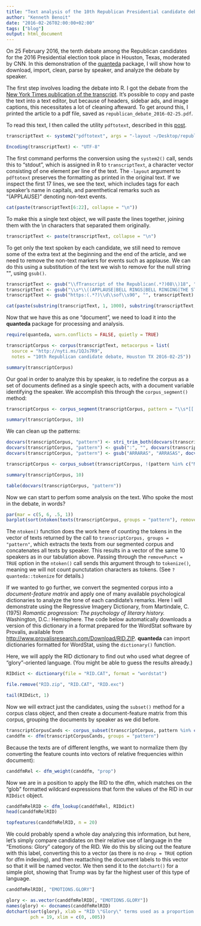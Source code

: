 ```yaml
---
title: "Text analysis of the 10th Republican Presidential candidate debate using R and the quanteda package"
author: "Kenneth Benoit"
date: "2016-02-26T02:00:00+02:00"
tags: ["blog"]
output: html_document
---
```






On 25 February 2016, the tenth debate among the Republican candidates for the 2016 Presidential election took place in Houston, Texas, moderated by CNN. In this demonstration of the [quanteda](https://github.com/kbenoit/quanteda) package, I will show how to download, import, clean, parse by speaker, and analyze the debate by speaker.

The first step involves loading the debate into R. I got the debate from the [New York Times publication of the transcript](http://www.nytimes.com/2016/02/26/us/politics/transcript-of-the-republican-presidential-debate-in-houston.html?action=click&contentCollection=Politics&module=RelatedCoverage&region=Marginalia&pgtype=article). It’s possible to copy and paste the text into a text editor, but because of headers, sidebar ads, and image captions, this necessitates a lot of cleaning afteward. To get around this, I printed the article to a pdf file, saved as ```republican_debate_2016-02-25.pdf```.

To read this text, I then called the utility ```pdftotext```, described in this [post](http://www.kenbenoit.net/how-to-batch-convert-pdf-files-to-text/).



```r
transcriptText <- system2("pdftotext", args = "-layout ~/Desktop/republican_debate_2016-02-25.pdf -", stdout = TRUE)
```


```r
Encoding(transcriptText) <- "UTF-8"
```

The first command performs the conversion using the ```system2()``` call, sends this to “stdout”, which is assigned in R to ```transcriptText```, a character vector consisting of one element per line of the text. The ```-layout``` argument to ```pdftotext``` preserves the formatting as printed in the original text. If we inspect the first 17 lines, we see the text, which includes tags for each speaker’s name in capitals, and parenthetical remarks such as “(APPLAUSE)” denoting non-text events.


```r
cat(paste(transcriptText[6:22], collapse = "\n"))
```

To make this a single text object, we will paste the lines together, joining them with the \n characters that separated them originally.


```r
transcriptText <- paste(transcriptText, collapse = "\n")
```

To get only the text spoken by each candidate, we still need to remove some of the extra text at the beginning and the end of the article, and we need to remove the non-text markers for events such as applause. We can do this using a substitution of the text we wish to remove for the null string "", using ```gsub()```.


```r
transcriptText <- gsub("\\fTranscript of the Republican(.*?)08\\)18", "", transcriptText)
transcriptText <- gsub("\\s*\\((APPLAUSE|BELL RINGS|BELL RINGING|THE STAR-SPANGLED BANNER|COMMERCIAL BREAK|CROSSTALK|inaudible|LAUGHTER|CHEERING)\\)\\s*", "", transcriptText)
transcriptText <- gsub("https:(.*?)\\d\\sof\\s90", "", transcriptText)
```


```r
cat(paste(substring(transcriptText, 1, 1000), substring(transcriptText, 5000, 5655), collapse = "\n"))
```

Now that we have this as one “document”, we need to load it into the **quanteda** package for processing and analysis.


```r
require(quanteda, warn.conflicts = FALSE, quietly = TRUE)
```


```r
transcriptCorpus <- corpus(transcriptText, metacorpus = list(
  source = "http://nyti.ms/1QJs7R9",
  notes = "10th Republican candidate debate, Houston TX 2016-02-25"))
```


```r
summary(transcriptCorpus)
```

Our goal in order to analyze this by speaker, is to redefine the corpus as a set of documents defined as a single speech acts, with a document variable identifying the speaker. We accomplish this through the ```corpus_segment()``` method:


```r
transcriptCorpus <- corpus_segment(transcriptCorpus, pattern = "\\s*[[:upper:]]+:\\s+", valuetype = "regex")
```


```r
summary(transcriptCorpus, 10)
```

We can clean up the patterns:


```r
docvars(transcriptCorpus, "pattern") <- stri_trim_both(docvars(transcriptCorpus, "pattern"))
docvars(transcriptCorpus, "pattern") <- gsub(":", "", docvars(transcriptCorpus, "pattern"))
docvars(transcriptCorpus, "pattern") <- gsub("ARRARAS", "ARRASAS", docvars(transcriptCorpus, "pattern"))
```


```r
transcriptCorpus <- corpus_subset(transcriptCorpus, !(pattern %in% c("MALE", "COOPER")))
```


```r
summary(transcriptCorpus, 10)
```


```r
table(docvars(transcriptCorpus, "pattern"))
```

Now we can start to perfom some analysis on the text. Who spoke the most in the debate, in words?


```r
par(mar = c(5, 6, .5, 1))
barplot(sort(ntoken(texts(transcriptCorpus, groups = "pattern"), removePunct = TRUE)), horiz = TRUE, las = 1, xlab = "Total Words Spoken")
```

The ```ntoken()``` function does the work here of counting the tokens in the vector of texts returned by the call to ```transcriptCorpus, groups = "pattern"```, which extracts the texts from our segmented corpus and concatenates all texts by speaker. This results in a vector of the same 10 speakers as in our tabulation above. Passing through the ```removePunct = TRUE``` option in the ```ntoken()``` call sends this argument through to ```tokenize()```, meaning we will not count punctutation characters as tokens. (See ```?quanteda::tokenize``` for details.)

If we wanted to go further, we convert the segmented corpus into a _document-feature matrix_ and apply one of many available psychological dictionaries to analyze the tone of each candidate’s remarks. Here I will demonstrate using the Regressive Imagery Dictionary, from Martindale, C. (1975) _Romantic progression: The psychology of literary history._ Washington, D.C.: Hemisphere. The code below automatically downloads a version of this dictionary in a format prepared for the WordStat software by Provalis, available from http://www.provalisresearch.com/Download/RID.ZIP. **quanteda** can import dictionaries formatted for WordStat, using the ```dictionary()``` function.

Here, we will apply the RID dictionary to find out who used what degree of “glory”-oriented language. (You might be able to guess the results already.)


```r
RIDdict <- dictionary(file = "RID.CAT", format = "wordstat")
```


```r
file.remove("RID.zip", "RID.CAT", "RID.exc")
```


```r
tail(RIDdict, 1)
```

Now we will extract just the candidates, using the ```subset()``` method for a corpus class object, and then create a document-feature matrix from this corpus, grouping the documents by speaker as we did before.


```r
transcriptCorpusCands <- corpus_subset(transcriptCorpus, pattern %in% c("TRUMP", "CRUZ", "RUBIO", "KASICH", "CARSON"))
canddfm <- dfm(transcriptCorpusCands, groups = "pattern")
```

Because the texts are of different lengths, we want to normalize them (by converting the feature counts into vectors of relative frequencies within document):


```r
canddfmRel <- dfm_weight(canddfm, "prop")
```

Now we are in a position to apply the RID to the dfm, which matches on the “glob” formatted wildcard expressions that form the values of the RID in our ```RIDdict``` object.


```r
canddfmRelRID <- dfm_lookup(canddfmRel, RIDdict)
head(canddfmRelRID)
```


```r
topfeatures(canddfmRelRID, n = 20)
```

We could probably spend a whole day analyzing this information, but here, let’s simply compare candidates on their relative use of language in the “Emotions: Glory” category of the RID. We do this by slicing out the feature with this label, converting this to a vector (as there is no ```drop = TRUE``` option for dfm indexing), and then reattaching the document labels to this vector so that it will be named vector. We then send it to the ```dotchart()``` for a simple plot, showing that Trump was by far the highest user of this type of language.


```r
canddfmRelRID[, "EMOTIONS.GLORY"]
```


```r
glory <- as.vector(canddfmRelRID[, "EMOTIONS.GLORY"])
names(glory) <- docnames(canddfmRelRID)
dotchart(sort(glory), xlab = "RID \"Glory\" terms used as a proportion of all terms",
         pch = 19, xlim = c(0, .005))
```

